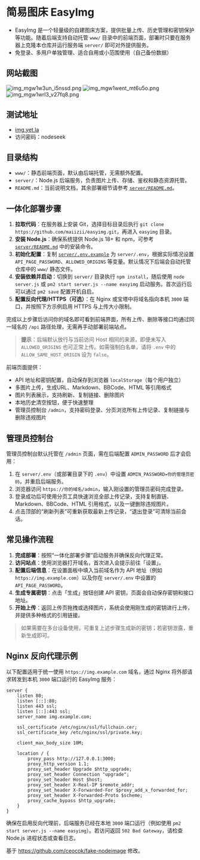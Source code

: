 简易图床 EasyImg
=================

- EasyImg 是一个轻量级的自建图床方案，提供批量上传、历史管理和密钥保护等功能。随着后端支持自动托管 `www/` 目录中的前端页面，部署时只要在服务器上克隆本仓库并运行服务端 `server/` 即可对外提供服务。
- 免登录、多用户单独管理、适合自用或小范围使用（自己备份数据）

## 网站截图
![img_mgw1w3un_i5nssd.png](https://img.911777.xyz/images/945065e551fb71d356963dd71b9f46b009f6573de69be84918592867fde92e65/1760778223727-4awr9cu6-img_mgw1w3un_i5nssd.png)
![img_mgw1went_mt6u5o.png](https://img.911777.xyz/images/945065e551fb71d356963dd71b9f46b009f6573de69be84918592867fde92e65/1760778237418-j6tvhn5t-img_mgw1went_mt6u5o.png)
![img_mgw1wrl3_v27fq8.png](https://img.911777.xyz/images/945065e551fb71d356963dd71b9f46b009f6573de69be84918592867fde92e65/1760778253753-ndovsluz-img_mgw1wrl3_v27fq8.png)


## 测试地址

- [img.yet.la](https://img.yet.la/)
- 访问密码：nodeseek

## 目录结构

- `www/`：静态前端页面，默认由后端托管，无需额外配置。
- `server/`：Node.js 后端服务，负责图片上传、存储、鉴权和静态资源托管。
- `README.md`：当前说明文档，其余部署细节请参考 [`server/README.md`](server/README.md)。

## 一体化部署步骤

1. **拉取代码**：在服务器上安装 Git，选择目标目录后执行 `git clone https://github.com/maiizii/easyimg.git`，再进入 `easyimg` 目录。
2. **安装 Node.js**：确保系统提供 Node.js 18+ 和 npm，可参考 [`server/README.md`](server/README.md#vps部署步骤) 中的安装命令。
3. **初始化配置**：复制 [`server/.env.example`](server/.env.example) 为 `server/.env`，根据实际情况设置 `API_PAGE_PASSWORD`、`ALLOWED_ORIGINS` 等变量。默认情况下后端会自动托管仓库中的 `www/` 静态文件。
4. **安装依赖并启动**：切换到 `server/` 目录执行 `npm install`，随后使用 `node server.js` 或 `pm2 start server.js --name easyimg` 启动服务。首次运行后可以通过 `pm2 save` 配置开机自启。
5. **配置反向代理/HTTPS（可选）**：在 Nginx 或宝塔中将域名指向本机 `3000` 端口，并按照下方示例启用 HTTPS 与上传大小限制。

完成以上步骤后访问你的域名即可看到前端界面，所有上传、删除等接口均通过同一域名的 `/api` 路径处理，无需再手动部署前端站点。

> **提示**：后端默认放行与当前访问 Host 相同的来源，即便未写入 `ALLOWED_ORIGINS` 也可正常上传。如需强制白名单，请将 `.env` 中的 `ALLOW_SAME_HOST_ORIGIN` 设为 `false`。

前端页面提供：

- API 地址和密钥配置，自动保存到浏览器 `localStorage`（每个用户独立）
- 多图片上传，生成URL、Markdown、BBCode、HTML 等引用格式
- 图片列表展示，支持刷新、复制链接、删除图片
- 本地历史清空按钮，便于快速整理
- 管理员控制台 `/admin`，支持密码登录、分页浏览所有上传记录、复制链接与删除违规图片

## 管理员控制台

管理员控制台默认托管在 `/admin` 页面，需在后端配置 `ADMIN_PASSWORD` 后才会启用：

1. 在 `server/.env`（或部署目录下的 `.env`）中设置 `ADMIN_PASSWORD=你的管理员密码`，并重启后端服务。
2. 浏览器访问 `https://你的域名/admin`，输入刚设置的管理员密码完成登录。
3. 登录成功后可使用分页工具快速浏览全部上传记录，支持复制直链、Markdown、BBCode、HTML 引用格式，以及一键删除违规图片。
4. 点击顶部的“刷新列表”可重新获取最新上传记录，“退出登录”可清除当前会话。

## 常见操作流程

1. **完成部署**：按照“一体化部署步骤”启动服务并确保反向代理正常。
2. **访问站点**：使用浏览器打开域名，首次进入会提示前往「设置」。
3. **配置后端信息**：在设置面板中填入当前域名作为 API 地址（例如 `https://img.example.com`）以及你在 `server/.env` 中设置的 `API_PAGE_PASSWORD`。
4. **生成专属密钥**：点击「生成」按钮创建 API 密钥，页面会自动保存密钥和接口地址。
5. **开始上传**：返回上传页拖拽或选择图片，系统会使用刚生成的密钥进行上传，并提供多种格式的引用链接。

> 如果需要在多台设备使用，可重复上述步骤生成新的密钥；若密钥泄露，重新生成即可。

## Nginx 反向代理示例

以下配置适用于统一使用 `https://img.example.com` 域名，通过 Nginx 将外部请求转发到本机 `3000` 端口运行的 EasyImg 服务：

```nginx
server {
    listen 80;
    listen [::]:80;
    listen 443 ssl;
    listen [::]:443 ssl;
    server_name img.example.com;

    ssl_certificate /etc/nginx/ssl/fullchain.cer;
    ssl_certificate_key /etc/nginx/ssl/private.key;

    client_max_body_size 10M;

    location / {
        proxy_pass http://127.0.0.1:3000;
        proxy_http_version 1.1;
        proxy_set_header Upgrade $http_upgrade;
        proxy_set_header Connection "upgrade";
        proxy_set_header Host $host;
        proxy_set_header X-Real-IP $remote_addr;
        proxy_set_header X-Forwarded-For $proxy_add_x_forwarded_for;
        proxy_set_header X-Forwarded-Proto $scheme;
        proxy_cache_bypass $http_upgrade;
    }
}
```

确保在启用反向代理前，后端服务已经在本地 `3000` 端口运行（例如使用 `pm2 start server.js --name easyimg`）。若访问返回 `502 Bad Gateway`，请检查 Node.js 进程状态或查看日志。

基于 https://github.com/ceocok/fake-nodeimage 修改。
